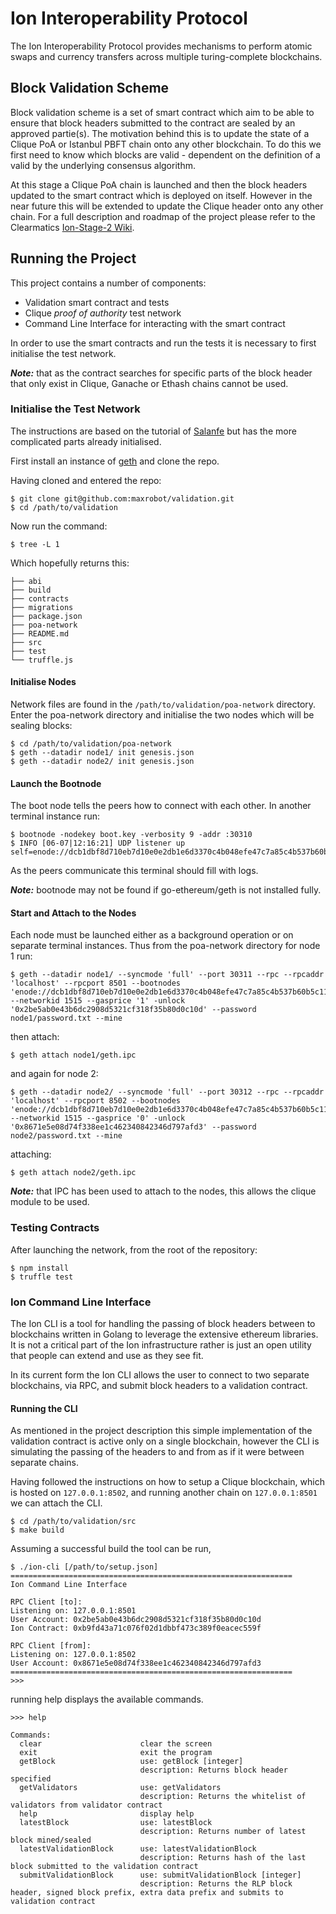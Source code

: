 # Ion Interoperability Protocol

The Ion Interoperability Protocol provides mechanisms to perform atomic swaps and currency transfers
across multiple turing-complete blockchains.

## Block Validation Scheme
Block validation scheme is a set of smart contract which aim to be able to ensure that block headers submitted to the contract are sealed by an approved partie(s). The motivation behind this is to update the state of a Clique PoA or Istanbul PBFT chain onto any other blockchain. To do this we first need to know which blocks are valid - dependent on the definition of a valid by the underlying consensus algorithm.

At this stage a Clique PoA chain is launched and then the block headers updated to the smart contract which is deployed on itself. However in the near future this will be extended to update the Clique header onto any other chain. For a full description and roadmap of the project please refer to the Clearmatics [Ion-Stage-2 Wiki](https://github.com/clearmatics/ion/wiki/Ion-Stage-2---Proposal#validation).

## Running the Project
This project contains a number of components:
  * Validation smart contract and tests
  * Clique _proof of authority_ test network
  * Command Line Interface for interacting with the smart contract

In order to use the smart contracts and run the tests it is necessary to first initialise the test network.

***Note:*** that as the contract searches for specific parts of the block header that only exist in Clique, Ganache or Ethash chains cannot be used.

### Initialise the Test Network
The instructions are based on the tutorial of [Salanfe](https://hackernoon.com/setup-your-own-private-proof-of-authority-ethereum-network-with-geth-9a0a3750cda8) but has the more complicated parts already initialised.

First install an instance of [geth](https://geth.ethereum.org/downloads/) and clone the repo.

Having cloned and entered the repo:
```
$ git clone git@github.com:maxrobot/validation.git
$ cd /path/to/validation
```

Now run the command:
```
$ tree -L 1
```

Which hopefully returns this:
```
├── abi
├── build
├── contracts
├── migrations
├── package.json
├── poa-network
├── README.md
├── src
├── test
└── truffle.js
```

#### Initialise Nodes
Network files are found in the `/path/to/validation/poa-network` directory. Enter the poa-network directory and initialise the two nodes which will be sealing blocks:
```
$ cd /path/to/validation/poa-network
$ geth --datadir node1/ init genesis.json
$ geth --datadir node2/ init genesis.json
```

#### Launch the Bootnode
The boot node tells the peers how to connect with each other. In another terminal instance run:
```
$ bootnode -nodekey boot.key -verbosity 9 -addr :30310
$ INFO [06-07|12:16:21] UDP listener up                          self=enode://dcb1dbf8d710eb7d10e0e2db1e6d3370c4b048efe47c7a85c4b537b60b5c11832ef25f026915b803e928c1d93f01b853131e412c6308c4c6141d1504c78823c8@[::]:30310
```
As the peers communicate this terminal should fill with logs.

***Note:*** bootnode may not be found if go-ethereum/geth is not installed fully.

#### Start and Attach to the Nodes
Each node must be launched either as a background operation or on separate terminal instances. Thus from the poa-network directory for node 1 run:
```
$ geth --datadir node1/ --syncmode 'full' --port 30311 --rpc --rpcaddr 'localhost' --rpcport 8501 --bootnodes 'enode://dcb1dbf8d710eb7d10e0e2db1e6d3370c4b048efe47c7a85c4b537b60b5c11832ef25f026915b803e928c1d93f01b853131e412c6308c4c6141d1504c78823c8@127.0.0.1:30310' --networkid 1515 --gasprice '1' -unlock '0x2be5ab0e43b6dc2908d5321cf318f35b80d0c10d' --password node1/password.txt --mine
```
then attach:
```
$ geth attach node1/geth.ipc
```
 and again for node 2:
```
$ geth --datadir node2/ --syncmode 'full' --port 30312 --rpc --rpcaddr 'localhost' --rpcport 8502 --bootnodes 'enode://dcb1dbf8d710eb7d10e0e2db1e6d3370c4b048efe47c7a85c4b537b60b5c11832ef25f026915b803e928c1d93f01b853131e412c6308c4c6141d1504c78823c8@127.0.0.1:30310' --networkid 1515 --gasprice '0' -unlock '0x8671e5e08d74f338ee1c462340842346d797afd3' --password node2/password.txt --mine
```
attaching:
```
$ geth attach node2/geth.ipc
```
***Note:*** that IPC has been used to attach to the nodes, this allows the clique module to be used.

### Testing Contracts
After launching the network, from the root of the repository:
```
$ npm install
$ truffle test
```

### Ion Command Line Interface
The Ion CLI is a tool for handling the passing of block headers between to blockchains written in Golang to leverage the extensive ethereum libraries. It is not a critical part of the Ion infrastructure rather is just an open utility that people can extend and use as they see fit.

In its current form the Ion CLI allows the user to connect to two separate blockchains, via RPC, and submit block headers to a validation contract.

#### Running the CLI
As mentioned in the project description this simple implementation of the validation contract is active only on a single blockchain, however the CLI is simulating the passing of the headers to and from as if it were between separate chains.

Having followed the instructions on how to setup a Clique blockchain, which is hosted on `127.0.0.1:8502`, and running another chain on `127.0.0.1:8501` we can attach the CLI.

```
$ cd /path/to/validation/src
$ make build
```
Assuming a successful build the tool can be run,
```
$ ./ion-cli [/path/to/setup.json]
===============================================================
Ion Command Line Interface

RPC Client [to]:
Listening on: 127.0.0.1:8501
User Account: 0x2be5ab0e43b6dc2908d5321cf318f35b80d0c10d
Ion Contract: 0xb9fd43a71c076f02d1dbbf473c389f0eacec559f

RPC Client [from]: 
Listening on: 127.0.0.1:8502
User Account: 0x8671e5e08d74f338ee1c462340842346d797afd3
===============================================================
>>>
```
running help displays the available commands.
```
>>> help

Commands:
  clear                      clear the screen
  exit                       exit the program
  getBlock                   use: getBlock [integer] 
                             description: Returns block header specified
  getValidators              use: getValidators 
                             description: Returns the whitelist of validators from validator contract
  help                       display help
  latestBlock                use: latestBlock  
                             description: Returns number of latest block mined/sealed
  latestValidationBlock      use: latestValidationBlock 
                             description: Returns hash of the last block submitted to the validation contract
  submitValidationBlock      use: submitValidationBlock [integer] 
                             description: Returns the RLP block header, signed block prefix, extra data prefix and submits to validation contract
```


